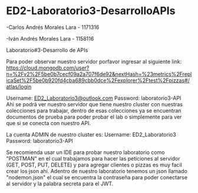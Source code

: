# ED2-Laboratorio3-DesarrolloAPIs

-Carlos Andrés Morales Lara - 1171316

-Iván Andrés Morales Lara - 1158116

Laboratorio#3-Desarrollo de APIs

Para poder observar nuestro servidor porfavor ingresar al siguiente link:
https://cloud.mongodb.com/user?n=%2Fv2%2F5be0b7cecf09a2a707f6de92&nextHash=%23metrics%2FreplicaSet%2F5be0b920fd4cba689cbb0dce%2Fexplorer%2Ftest%2Fpizzas#/atlas/login

Username: ED2_Laboratorio3@outlook.com
Password: laboratorio3-API  
    Ahi se podrá ver nuestro servidor que tiene nuestro cluster con nuestras colecciones para trabajar, dentro de esas colecciones ya se encuentran documentos de prueba para poder probar el lab o simplemente para ver que si se conecta con nuestro API. 

 La cuenta ADMIN de nuestro cluster es:
Username: ED2_Laboratorio3
Password: laboratorio3-API

   Se recomienda usar un IDE para probar nuestro laboratorio como "POSTMAN" en el cual trabajamos para hacer las peticiones al servidor (GET, POST, PUT, DELETE) y para agregar clientes o pizzas es muy facil crear los json ahí.
Adentro de nuestro laboratorio tenemos un json llamado "nodemon.json" el cual se encuentra la  contraseña para poder conectarse al servidor y la palabra secreta para el JWT. 
